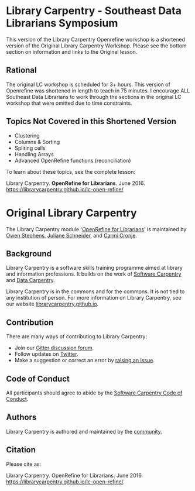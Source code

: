 # Library Carpentry - Southeast Data Librarians Symposium

This version of the Library Carpentry Openrefine workshop is a shortened version of the Original Library Carpentry Workshop. Please see the bottom section on information and links to the Original lesson.

## Rational

The original LC workshop is scheduled for 3+ hours. This version of Openrefine was shortened in length to teach in 75 minutes. I encourage ALL Southeast Data Librarians to work through the sections in the original LC workshop that were omitted due to time constraints.

## Topics Not Covered in this Shortened Version

- Clustering
- Columns & Sorting
- Spliting cells
- Handling Arrays
- Advanced OpenRefine functions (reconciliation)

To learn about these topics, see the complete lesson:

Library Carpentry. **OpenRefine for Librarians**. June 2016. https://librarycarpentry.github.io/lc-open-refine/


# Original Library Carpentry 

The Library Carpentry module '[OpenRefine for Librarians](https://librarycarpentry.github.io/lc-open-refine/)' is maintained by [Owen Stephens](https://github.com/ostephens), [Juliane Schneider](https://github.com/pitviper6), and [Carmi Cronje](https://github.com/ccronje).

## Background

Library Carpentry is a software skills training programme aimed at library and information professions. It builds on the work of [Software Carpentry](http://software-carpentry.org/) and [Data Carpentry](http://www.datacarpentry.org/).

Library Carpentry is in the commons and for the commons. It is not tied to any institution of person. For more information on Library Carpentry, see our website [librarycarpentry.github.io](http://librarycarpentry.github.io/).

## Contribution

There are many ways of contributing to Library Carpentry:

- Join our [Gitter discussion forum](https://gitter.im/LibraryCarpentry/).
- Follow updates on [Twitter](https://twitter.com/LibCarpentry).
- Make a suggestion or correct an error by [raising an Issue](https://github.com/LibraryCarpentry/lc-open-refine/issues).

## Code of Conduct

All participants should agree to abide by the [Software Carpentry Code of Conduct](http://software-carpentry.org/conduct/).

## Authors

Library Carpentry is authored and maintained by the [community](https://github.com/orgs/LibraryCarpentry/people).

## Citation

Please cite as:

Library Carpentry. OpenRefine for Librarians. June 2016. https://librarycarpentry.github.io/lc-open-refine/.
